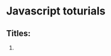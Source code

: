 # Javascript toturials

## Titles:

<ol>
  <li><a href="https://github.com/bardlur/Javascript_toturials/blob/main/lesson01/index.js"><p><strong><span style="display: none;">Run your first code!</span></strong></p></a></li>
</ol>

